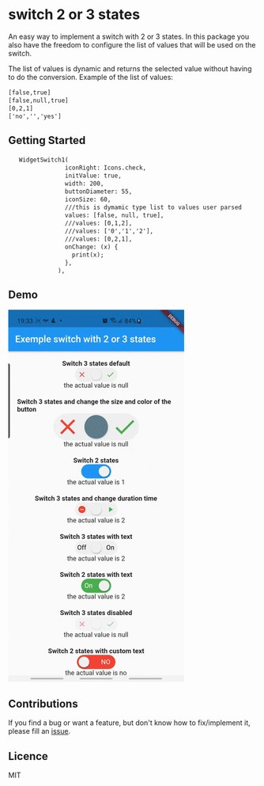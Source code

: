 # switch 2 or 3 states
An easy way to implement a switch with 2 or 3 states.
In this package you also have the freedom to configure the list of values that will be used on the switch.<br/>

The list of values is dynamic and returns the selected value without having to do the conversion.
Example of the list of values:
```
[false,true]
[false,null,true]
[0,2,1]
['no','','yes']
```

## Getting Started
```
   WidgetSwitch1(
                iconRight: Icons.check,
                initValue: true,
                width: 200,
                buttonDiameter: 55,
                iconSize: 60,
                ///this is dymamic type list to values user parsed
                values: [false, null, true],
                ///values: [0,1,2],
                ///values: ['0','1','2'],
                ///values: [0,2,1],
                onChange: (x) {
                  print(x);                
                },
              ),
```

## Demo
![Demo](https://github.com/robertoltrocha/flutter_switch_2_3_states/blob/main/images/example1.gif)

## Contributions 
If you find a bug or want a feature, but don't know how to fix/implement it, please fill an [issue](https://github.com/robertoltrocha/flutter_switch_2_3_states/issues).

## Licence
MIT